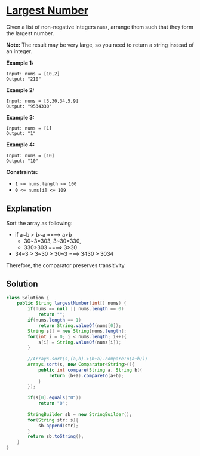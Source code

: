 # [Largest Number](https://leetcode.com/problems/largest-number/)

Given a list of non-negative integers `nums`, arrange them such that they form the largest number.

**Note:** The result may be very large, so you need to return a string instead of an integer.

 

**Example 1:**

```
Input: nums = [10,2]
Output: "210"
```

**Example 2:**

```
Input: nums = [3,30,34,5,9]
Output: "9534330"
```

**Example 3:**

```
Input: nums = [1]
Output: "1"
```

**Example 4:**

```
Input: nums = [10]
Output: "10"
```

 

**Constraints:**

- `1 <= nums.length <= 100`
- `0 <= nums[i] <= 109`

## Explanation

Sort the array as following:

* if a~b > b~a ====> a>b
  * 30~3=303, 3~30=330, 
  * 330>303 ====> 3>30
* 34~3 > 3~30 > 30~3 ===> 3430 > 3034

Therefore, the comparator preserves transitivity

## Solution

```java
class Solution {
    public String largestNumber(int[] nums) {
        if(nums == null || nums.length == 0)
            return "";
        if(nums.length == 1)
            return String.valueOf(nums[0]);
        String s[] = new String[nums.length];
        for(int i = 0; i < nums.length; i++){
            s[i] = String.valueOf(nums[i]);
        }
        
        //Arrays.sort(s,(a,b)->(b+a).compareTo(a+b));
        Arrays.sort(s, new Comparator<String>(){
            public int compare(String a, String b){
                return (b+a).compareTo(a+b); 
            }
        });
        
        if(s[0].equals("0"))
            return "0";
        
        StringBuilder sb = new StringBuilder();
        for(String str: s){
            sb.append(str);
        }
        return sb.toString();   
    }
}
```

